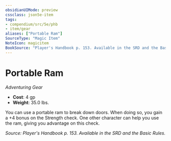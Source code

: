 ```yaml
---
obsidianUIMode: preview
cssclass: json5e-item
tags:
- compendium/src/5e/phb
- item/gear
aliases: ["Portable Ram"]
SourceType: "Magic Item"
NoteIcon: magicitem
BookSource: "Player's Handbook p. 153. Available in the SRD and the Basic Rules."
---
```

# Portable Ram
*Adventuring Gear*  

- **Cost**: 4 gp
- **Weight**: 35.0 lbs.

You can use a portable ram to break down doors. When doing so, you gain a +4 bonus on the Strength check. One other character can help you use the ram, giving you advantage on this check.

*Source: Player's Handbook p. 153. Available in the SRD and the Basic Rules.*